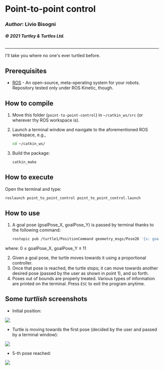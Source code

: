 # __Point-to-point control__

### _Author_: Livio Bisogni
###### __&copy; 2021 Turtley & Turtles Ltd.__
___
I'll take you where no one's ever turtled before.

## Prerequisites

* [ROS](http://wiki.ros.org/ROS/Installation) - An open-source, meta-operating system for your robots. Repository tested only under ROS Kinetic, though.

## How to compile
1. Move this folder (`point-to-point-control`) in `~/catkin_ws/src` (or wherever thy ROS workspace is).
2. Launch a terminal window and navigate to the aforementioned ROS workspace, e.g.,

	```bash
	cd ~/catkin_ws/
	```
3. Build the package:

	```bash
	catkin_make
	```

## How to execute
Open the terminal and type:

```bash
roslaunch point_to_point_control point_to_point_control.launch
```

## How to use

1. A goal pose (goalPose\_X, goalPose\_Y) is passed by terminal thanks to the following command:

	```bash
	rostopic pub /turtle1/PositionCommand geometry_msgs/Pose2D '{x: goalPose_X, y: goalPose_Y}' -1
	```
where:	0 &leq; goalPose\_X, goalPose\_Y  &leq; 11

2. Given a goal pose, the turtle moves towards it using a proportional controller.
3. Once that pose is reached, the turtle stops; it can move towards another desired pose (passed by the user as shown in point 1), and so forth.
4. Poses out of bounds are properly treated. Various types of information are printed on the terminal. Press `ESC` to exit the program anytime.

## Some _turtlish_ screenshots

* Initial position:

![](img/p1.png)

* Turtle is moving towards the first pose (decided by the user and passed by a terminal window):

![](img/p2.png)

* 5-th pose reached:

![](img/p3.png)

